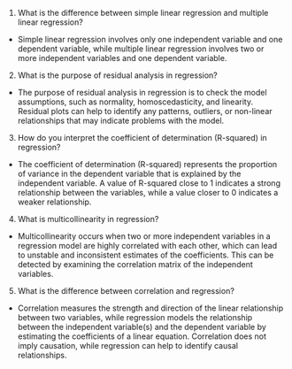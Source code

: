 1. What is the difference between simple linear regression and multiple linear regression?
- Simple linear regression involves only one independent variable and one dependent variable, while multiple linear regression involves two or more independent variables and one dependent variable.

2. What is the purpose of residual analysis in regression?
- The purpose of residual analysis in regression is to check the model assumptions, such as normality, homoscedasticity, and linearity. Residual plots can help to identify any patterns, outliers, or non-linear relationships that may indicate problems with the model.

3. How do you interpret the coefficient of determination (R-squared) in regression?
- The coefficient of determination (R-squared) represents the proportion of variance in the dependent variable that is explained by the independent variable. A value of R-squared close to 1 indicates a strong relationship between the variables, while a value closer to 0 indicates a weaker relationship.

4. What is multicollinearity in regression?
- Multicollinearity occurs when two or more independent variables in a regression model are highly correlated with each other, which can lead to unstable and inconsistent estimates of the coefficients. This can be detected by examining the correlation matrix of the independent variables.

5. What is the difference between correlation and regression?
- Correlation measures the strength and direction of the linear relationship between two variables, while regression models the relationship between the independent variable(s) and the dependent variable by estimating the coefficients of a linear equation. Correlation does not imply causation, while regression can help to identify causal relationships.